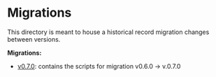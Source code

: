 # Migrations

This directory is meant to house a historical record migration changes between versions.

**Migrations:**

* [v0.7.0](https://github.com/go-vela/community/blob/master/migrations/v0.7.0): contains the scripts for migration v0.6.0 -> v.0.7.0
